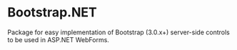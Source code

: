Bootstrap.NET
=============

Package for easy implementation of Bootstrap (3.0.x+) server-side controls to be used in ASP.NET WebForms.
